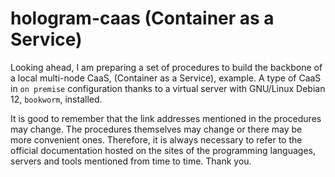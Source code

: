 # hologram-caas (Container as a Service)

Looking ahead, I am preparing a set of procedures to build the backbone of a local multi-node CaaS, (Container as a Service), example.
A type of CaaS in `on premise` configuration thanks to a virtual server with GNU/Linux Debian 12, `bookworm`, installed.

It is good to remember that the link addresses mentioned in the procedures may change.
The procedures themselves may change or there may be more convenient ones.
Therefore, it is always necessary to refer to the official documentation hosted on the sites of the programming languages, servers and tools mentioned from time to time.
Thank you.
